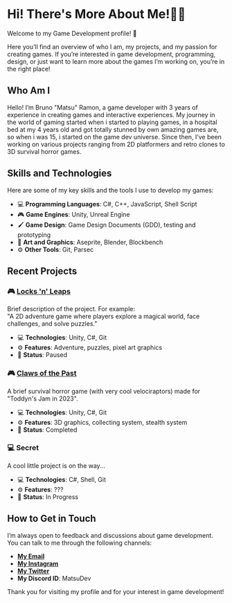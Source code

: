 # Hi! There's More About Me!👋🏻

Welcome to my Game Development profile! 🚀

Here you’ll find an overview of who I am, my projects, and my passion for creating games. If you’re interested in game development, programming, design, or just want to learn more about the games I’m working on, you’re in the right place!

## Who Am I

Hello! I’m Bruno "Matsu" Ramon, a game developer with 3 years of experience in creating games and interactive experiences. My journey in the world of gaming started when i started to playing games, in a hospital bed at my 4 years old and got totally stunned by own amazing games are, so when i was 15, i started on the game dev universe. Since then, I’ve been working on various projects ranging from 2D platformers and retro clones to 3D survival horror games.

## Skills and Technologies

Here are some of my key skills and the tools I use to develop my games:

- 💻 **Programming Languages**: C#, C++, JavaScript, Shell Script
- 🎮 **Game Engines**: Unity, Unreal Engine
- 🖌️ **Game Design**: Game Design Documents (GDD), testing and prototyping
- 🎨 **Art and Graphics**: Aseprite, Blender, Blockbench
- ⚙️ **Other Tools**: Git, Parsec

## Recent Projects

### 🎮 [Locks 'n' Leaps](https://etherisgs.itch.io/locksnleaps)
Brief description of the project. For example:  
"A 2D adventure game where players explore a magical world, face challenges, and solve puzzles."

- 💻 **Technologies**: Unity, C#, Git
- ⚙️ **Features**: Adventure, puzzles, pixel art graphics
- 🔋 **Status**: Paused

### 🎮 [Claws of the Past](https://etherisgs.itch.io/claws-of-the-past)
  A brief survival horror game (with very cool velociraptors) made for "Toddyn's Jam in 2023".

- 💻 **Technologies**: Unity, C#, Git
- ⚙️ **Features**: 3D graphics, collecting system, stealth system
- 🔋 **Status**: Completed

### 💻 Secret
  A cool little project is on the way...

- 💻 **Technologies**: C#, Shell, Git
- ⚙️ **Features**: ???
- 🔋 **Status**: In Progress

## How to Get in Touch

I’m always open to feedback and discussions about game development. You can talk to me through the following channels:

- **[My Email](bruno@arkanus.app)**
- **[My Instagram](https://www.instagram.com/bruno.devv_?igsh=YzljYTk1ODg3Zg==)**
- **[My Twitter](https://x.com/BrunoDevv)**
- **My Discord ID**: MatsuDev

Thank you for visiting my profile and for your interest in game development!
